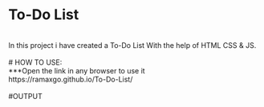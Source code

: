 <h1> To-Do List</h1>
<br>
In this project i have created a To-Do List With the help of HTML CSS & JS.
<br>
<br>
# HOW TO USE:
<br>
***Open the link in any browser to use it
<br>
https://ramaxgo.github.io/To-Do-List/
<br>
<br>
#OUTPUT
<br>
<br>
